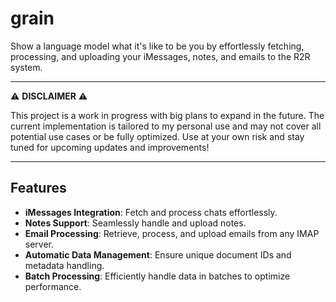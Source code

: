 # grain

Show a language model what it's like to be you by effortlessly fetching, processing, and uploading your iMessages, notes, and emails to the R2R system.

---

⚠️ **DISCLAIMER** ⚠️

This project is a work in progress with big plans to expand in the future. The current implementation is tailored to my personal use and may not cover all potential use cases or be fully optimized. Use at your own risk and stay tuned for upcoming updates and improvements!

---

## Features

- **iMessages Integration**: Fetch and process chats effortlessly.
- **Notes Support**: Seamlessly handle and upload notes.
- **Email Processing**: Retrieve, process, and upload emails from any IMAP server.
- **Automatic Data Management**: Ensure unique document IDs and metadata handling.
- **Batch Processing**: Efficiently handle data in batches to optimize performance.

